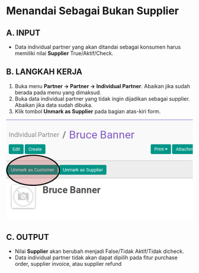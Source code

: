 # Menandai Sebagai Bukan Supplier

## A. INPUT

* Data individual partner yang akan ditandai sebagai konsumen harus memiliki nilai **Supplier** True/Aktif/Check.

## B. LANGKAH KERJA

1. Buka menu **Partner -> Partner -> Individual Partner**. Abaikan jika sudah berada pada menu yang dimaksud.
2. Buka data individual partner yang tidak ingin dijadikan sebagai supplier. Abaikan jika data sudah dibuka.
3. Klik tombol **Unmark as Supplier** pada bagian atas-kiri form.

![](../img/individual-partner/tombol-unmark-as-customer.png)

## C. OUTPUT

* Nilai **Supplier** akan berubah menjadi False/Tidak Aktif/Tidak dicheck.
* Data individual partner tidak akan dapat dipilih pada fitur purchase order, supplier invoice, atau supplier refund

